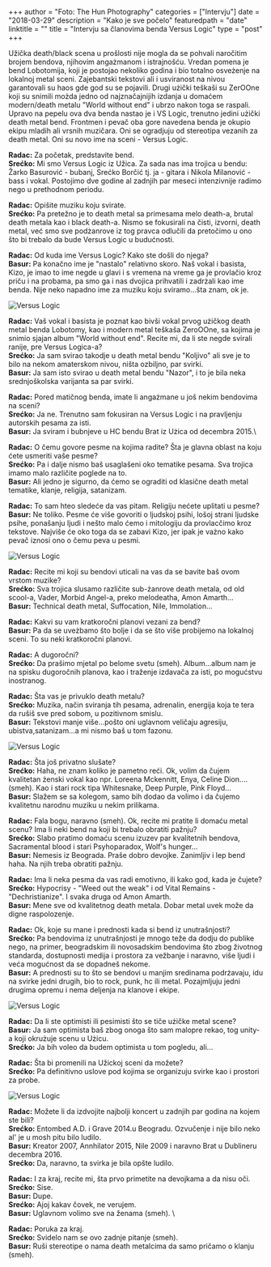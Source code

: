 +++
author = "Foto: The Hun Photography"
categories = ["Intervju"]
date = "2018-03-29"
description = "Kako je sve počelo"
featuredpath = "date"
linktitle = ""
title = "Intervju sa članovima benda Versus Logic"
type = "post"
+++

Užička death/black scena u prošlosti nije mogla da se pohvali naročitim brojem bendova, njihovim angażmanom i istrajnošću. Vredan pomena je bend Lobotomija, koji je postojao nekoliko godina i bio totalno osveżenje na lokalnoj metal sceni. Zajebantski tekstovi ali i usviranost na nivou garantovali su haos gde god su se pojavili. Drugi użički teškaši su ZerOOne koji su snimili możda jedno od najznačajnijih izdanja u domaćem modern/death metalu "World without end" i ubrzo nakon toga se raspali. Upravo na pepelu ova dva benda nastao je i VS Logic, trenutno jedini użički death metal bend. Frontmen i pevač oba gore navedena benda je okupio ekipu mladih ali vrsnih muzičara. Oni se ogradjuju od stereotipa vezanih za death metal. Oni su novo ime na sceni - Versus Logic.

**Radac:** Za početak, predstavite bend.\
**Srećko:** Mi smo Versus Logic iz Užica. Za sada nas ima trojica u bendu: Žarko Basurović - bubanj, Srećko Borčić tj. ja - gitara i Nikola Milanović - bass i vokal. Postojimo dve godine al zadnjih par meseci intenzivnije radimo nego u prethodnom periodu.

**Radac:** Opišite muziku koju svirate.\
**Srećko:** Pa pretežno je to death metal sa primesama melo death-a, brutal death metala kao i black death-a. Nismo se fokusirali na čisti, izvorni, death metal, već smo sve podżanrove iz tog pravca odlučili da pretočimo u ono što bi trebalo da bude Versus Logic u budućnosti.

**Radac:** Od kuda ime Versus Logic? Kako ste došli do njega?\
**Basur:** Pa konačno ime je "nastalo" relativno skoro. Naš vokal i basista, Kizo, je imao to ime negde u glavi i s vremena na vreme ga je provlačio kroz priču i na probama, pa smo ga i nas dvojica prihvatili i zadrżali kao ime benda. Nije neko napadno ime za muziku koju sviramo...šta znam, ok je.

![Versus Logic](/../img/intervju-versus-logic/VersusLogic1.jpg)

**Radac:** Vaš vokal i basista je poznat kao bivši vokal prvog użičkog death metal benda Lobotomy, kao i modern metal teškaša ZeroOOne, sa kojima je snimio sjajan album "World without end". Recite mi, da li ste negde svirali ranije, pre Versus Logica-a?\
**Srećko:** Ja sam svirao takodje u death metal bendu "Koljivo" ali sve je to bilo na nekom amaterskom nivou, ništa ozbiljno, par svirki.\
**Basur:** Ja sam isto svirao u death metal bendu "Nazor", i to je bila neka srednjoškolska varijanta sa par svirki.

**Radac:** Pored matičnog benda, imate li angażmane u još nekim bendovima na sceni?\
**Srećko:** Ja ne. Trenutno sam fokusiran na Versus Logic i na pravljenju autorskih pesama za isti.\
**Basur:** Ja sviram i bubnjeve u HC bendu Brat iz Użica od decembra 2015.\

**Radac:** O čemu govore pesme na kojima radite? Šta je glavna oblast na koju ćete usmeriti vaše pesme?\
**Srećko:** Pa i dalje nismo baš usaglašeni oko tematike pesama. Sva trojica imamo malo različite poglede na to.\
**Basur:** Ali jedno je sigurno, da ćemo se ograditi od klasične death metal tematike, klanje, religija, satanizam.

**Radac:** To sam hteo sledeće da vas pitam. Religiju nećete uplitati u pesme?\
**Basur:** Ne toliko. Pesme će više govoriti o ljudskoj psihi, lošoj strani ljudske psihe, ponašanju ljudi i nešto malo ćemo i mitologiju da provlacčimo kroz tekstove. Najviše će oko toga da se zabavi Kizo, jer ipak je vażno kako pevač iznosi ono o čemu peva u pesmi.

![Versus Logic](/../img/intervju-versus-logic/VersusLogic2.jpg)

**Radac:** Recite mi koji su bendovi uticali na vas da se bavite baš ovom vrstom muzike?\
**Srećko:** Sva trojica slusamo različite sub-żanrove death metala, od old scool-a, Vader, Morbid Angel-a, preko melodeatha, Amon Amarth... \
**Basur:** Technical death metal, Suffocation, Nile, Immolation...

**Radac:** Kakvi su vam kratkoročni planovi vezani za bend? \
**Basur:** Pa da se uveżbamo što bolje i da se što više probijemo na lokalnoj sceni. To su neki kratkoročni planovi.

**Radac:** A dugoročni? \
**Srećko:** Da prašimo mjetal po belome svetu (smeh). Album...album nam je na spisku dugoročnih planova, kao i traženje izdavača za isti, po mogućstvu inostranog.

**Radac:** Šta vas je privuklo death metalu? \
**Srećko:** Muzika, način sviranja tih pesama, adrenalin, energija koja te tera da rušiš sve pred sobom, u pozitivnom smislu. \
**Basur:** Tekstovi manje više...pošto oni uglavnom veličaju agresiju, ubistva,satanizam...a mi nismo baš u tom fazonu.

![Versus Logic](/../img/intervju-versus-logic/VersusLogic3.jpg)

**Radac:** Šta još privatno slušate? \
**Srećko:** Haha, ne znam koliko je pametno reći. Ok, volim da čujem kvalitetan żenski vokal kao npr. Loreena Mckennitt, Enya, Celine Dion....(smeh). Kao i stari rock tipa Whitesnake, Deep Purple, Pink Floyd... \
**Basur:** Slažem se sa kolegom, samo bih dodao da volimo i da čujemo kvalitetnu narodnu muziku u nekim prilikama.

**Radac:** Fala bogu, naravno (smeh). Ok, recite mi pratite li domaću metal scenu? Ima li neki bend na koji bi trebalo obratiti pažnju? \
**Srećko:** Slabo pratimo domaću scenu izuzev par kvalitetnih bendova, Sacramental blood i stari Psyhoparadox, Wolf's hunger... \
**Basur:** Nemesis iz Beograda. Praše dobro devojke. Zanimljiv i lep bend haha. Na njih treba obratiti pažnju.

**Radac:** Ima li neka pesma da vas radi emotivno, ili kako god, kada je čujete? \
**Srećko:** Hypocrisy - "Weed out the weak" i od Vital Remains - "Dechristianize". I svaka druga od Amon Amarth. \
**Basur:** Mene sve od kvalitetnog death metala. Dobar metal uvek može da digne raspolozenje.

**Radac:** Ok, koje su mane i prednosti kada si bend iz unutrašnjosti? \
**Srećko:** Pa bendovima iz unutrašnjosti je mnogo teže da dodju do publike nego, na primer, beogradskim ili novosadskim bendovima što zbog životnog standarda, dostupnosti medija i prostora za vežbanje i naravno, više ljudi i veća mogućnost da se dopadneš nekome. \
**Basur:** A prednosti su to što se bendovi u manjim sredinama podrżavaju, idu na svirke jedni drugih, bio to rock, punk, hc ili metal. Pozajmljuju jedni drugima opremu i nema deljenja na klanove i ekipe.

![Versus Logic](/../img/intervju-versus-logic/VersusLogic4.jpg)

**Radac:** Da li ste optimisti ili pesimisti što se tiče użičke metal scene? \
**Basur:** Ja sam optimista baš zbog onoga što sam malopre rekao, tog unity-a koji okrużuje scenu u Użicu. \
**Srećko:** Ja bih voleo da budem optimista u tom pogledu, ali...

**Radac:** Šta bi promenili na Užickoj sceni da možete? \
**Srećko:** Pa definitivno uslove pod kojima se organizuju svirke kao i prostori za probe.

![Versus Logic](/../img/intervju-versus-logic/VersusLogic5.jpg)

**Radac:** Možete li da izdvojite najbolji koncert u zadnjih par godina na kojem ste bili? \
**Srećko:** Entombed A.D. i Grave 2014.u Beogradu. Ozvučenje i nije bilo neko al' je u mosh pitu bilo ludilo. \
**Basur:** Kreator 2007, Annhilator 2015, Nile 2009 i naravno Brat u Dublineru decembra 2016. \
**Srećko:** Da, naravno, ta svirka je bila opšte ludilo.

**Radac:** I za kraj, recite mi, šta prvo primetite na devojkama a da nisu oči. \
**Srećko:** Sise. \
**Basur:** Dupe. \
**Srećko:** Ajoj kakav čovek, ne verujem. \
**Basur:** Uglavnom volimo sve na ženama (smeh). \

**Radac:** Poruka za kraj. \
**Srećko:** Svidelo nam se ovo zadnje pitanje (smeh). \
**Basur:** Ruši stereotipe o nama death metalcima da samo pričamo o klanju (smeh).

